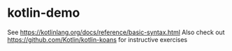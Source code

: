 # kotlin-demo

See https://kotlinlang.org/docs/reference/basic-syntax.html
Also check out https://github.com/Kotlin/kotlin-koans for instructive exercises
